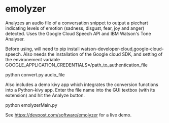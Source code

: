 # emolyzer
Analyzes an audio file of a conversation snippet to output a piechart indicating levels of emotion (sadness, disgust, fear, joy and  anger) detected. Uses the Google Cloud Speech API and IBM Watson's Tone Analyser.

Before using, will need to pip install watson-developer-cloud,google-cloud-speech. Also needs the installation of the Google cloud SDK, and setting of the environement variable GOOGLE_APPLICATION_CREDENTIALS=/path_to_authentication_file

python convert.py audio_file

Also includes a demo kivy app which integrates the conversion functions into a Python-kivy app. Enter the file name into the GUI textbox (with its extension) and hit the Analyze button.

python emolyzerMain.py 


See https://devpost.com/software/emolyzer for a live demo.
